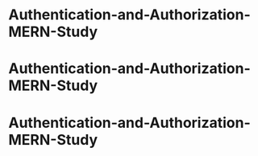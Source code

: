 # Authentication-and-Authorization-MERN-Study
# Authentication-and-Authorization-MERN-Study
# Authentication-and-Authorization-MERN-Study
